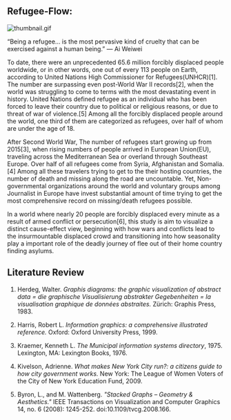 ## Refugee-Flow:

![thumbnail.gif](thumbnail.gif)

“Being a refugee… is the most pervasive kind of cruelty that can be exercised against a human being.”
    — Ai Weiwei

To date, there were an unprecedented 65.6 million forcibly displaced people worldwide, or in other words, one out of every 113 people on Earth, according to United Nations High Commissioner for Refugees(UNHCR)[1].  The number are surpassing even post-World War II records[2], when the world was struggling to come to terms with the most devastating event in history. United Nations defined refugee as an individual who has been forced to leave their country due to political or religious reasons, or due to threat of war of violence.[5] Among all the forcibly displaced people around the world, one third of them are categorized as refugees, over half of whom are under the age of 18.

After Second World War, The number of refugees start growing up from 2015[3], when rising numbers of people arrived in European Union(EU), traveling across the Mediterranean Sea or overland through Southeast Europe. Over half of all refugees come from Syria, Afghanistan and Somalia.[4] Among all these travelers trying to get to the their hosting countries, the number of death and missing along the road are uncountable. Yet, Non-governmental organizations around the world and voluntary groups among Journalist in Europe have invest substantial amount of time trying to get the most comprehensive record on missing/death refugees possible.

In a world where nearly 20 people are forcibly displaced every minute as a result of armed conflict or persecution[6], this study is aim to visualize a distinct cause-effect view, beginning with how wars and conflicts lead to the insurmountable displaced crowd and transitioning into how seasonality play a important role of the deadly journey of flee out of their home country finding asylums.

## Literature Review
1. Herdeg, Walter. *Graphis diagrams: the graphic visualization of abstract data = die graphische Visualisierung abstrakter Gegebenheiten = la visualisation graphique de données abstraites.* Zürich: Graphis Press, 1983.
2. Harris, Robert L. *Information graphics: a comprehensive illustrated reference.* Oxford: Oxford University Press, 1999.

3. Kraemer, Kenneth L. *The Municipal information systems directory*, 1975. Lexington, MA: Lexington Books, 1976.
4. Kivelson, Adrienne. *What makes New York City run?: a citizens guide to how city government works.* New York: The League of Women Voters of the City of New York Education Fund, 2009.

5. Byron, L., and M. Wattenberg. *"Stacked Graphs – Geometry & Aesthetics."* IEEE Transactions on Visualization and Computer Graphics 14, no. 6 (2008): 1245-252. doi:10.1109/tvcg.2008.166.
